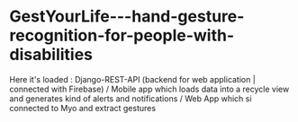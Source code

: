 # GestYourLife---hand-gesture-recognition-for-people-with-disabilities
Here it's loaded : Django-REST-API (backend for web application | connected with Firebase) / Mobile app which loads data into a recycle view and generates kind of alerts and notifications / Web App which si connected to Myo and extract gestures
